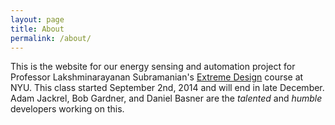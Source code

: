 ```yaml
---
layout: page
title: About
permalink: /about/
---
```


This is the website for our energy sensing and automation project for Professor
Lakshminarayanan Subramanian's
[Extreme Design](http://cs.nyu.edu/courses/fall14/CSCI-GA.3033-008/) course at
NYU. This class started September 2nd, 2014 and will end in late December.
Adam Jackrel, Bob Gardner, and Daniel Basner are the *talented* and *humble*
developers working on this.
